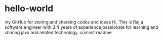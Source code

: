 # hello-world
my GitHub for storing and shareing codes and ideas
Hi,
This is Raj,a software engineer with 3.4 years of experience,passionate for learning and sharing java and related technology.
commit readme
